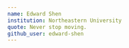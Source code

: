 ```yaml
---
name: Edward Shen
institution: Northeastern University
quote: Never stop moving.
github_user: edward-shen
---
```


